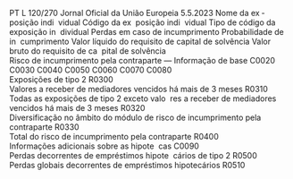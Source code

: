 PT  L 120/270 Jornal Oficial da União Europeia 5.5.2023
 Nome da ex ­
posição indi ­
vidual  Código da ex ­
posição indi ­
vidual  Tipo de código 
da exposição in ­
dividual  Perdas em caso de 
incumprimento  Probabilidade de in ­
cumprimento  Valor líquido 
do requisito 
de capital de 
solvência  Valor bruto do 
requisito de ca ­
pital de solvência  
Risco de incumprimento pela contraparte — Informação 
de base  C0020  C0030  C0040  C0050  C0060  C0070  C0080  
Exposições de tipo 2  R0300  
Valores a receber de mediadores vencidos 
há mais de 3 meses  R0310  
Todas as exposições de tipo 2 exceto valo ­
res a receber de mediadores vencidos há 
mais de 3 meses  R0320  
Diversificação no âmbito do módulo de 
risco de incumprimento pela contraparte  R0330  
Total do risco de incumprimento pela 
contraparte  R0400  
Informações adicionais sobre as hipote ­
cas  C0090  
Perdas decorrentes de empréstimos hipote ­
cários de tipo 2  R0500  
Perdas globais decorrentes de empréstimos 
hipotecários  R0510